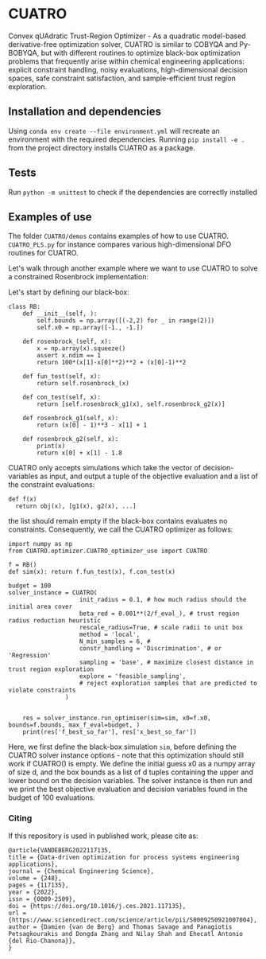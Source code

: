 # CUATRO
Convex qUAdratic Trust-Region Optimizer - As a quadratic model-based derivative-free optimization solver, CUATRO is similar to COBYQA and Py-BOBYQA, but with different routines to optimize black-box optimization problems that frequently arise within chemical engineering applications: explicit constraint handling, noisy evaluations, high-dimensional decision spaces, safe constraint satisfaction, and sample-efficient trust region exploration.

## Installation and dependencies

Using `conda env create --file environment.yml` will recreate an environment with the required dependencies.
Running `pip install -e .` from the project directory installs CUATRO as a package.

## Tests
Run `python -m unittest` to check if the dependencies are correctly installed

## Examples of use
The folder `CUATRO/demos` contains examples of how to use CUATRO. `CUATRO_PLS.py` for instance compares various high-dimensional DFO routines for CUATRO.

Let's walk through another example where we want to use CUATRO to solve a constrained Rosenbrock implementation:

Let's start by defining our black-box:

```
class RB:
    def __init__(self, ):
        self.bounds = np.array([(-2,2) for _ in range(2)]) 
        self.x0 = np.array([-1., -1.])
        
    def rosenbrock_(self, x):
        x = np.array(x).squeeze()
        assert x.ndim == 1
        return 100*(x[1]-x[0]**2)**2 + (x[0]-1)**2
    
    def fun_test(self, x):
        return self.rosenbrock_(x)
    
    def con_test(self, x):
        return [self.rosenbrock_g1(x), self.rosenbrock_g2(x)]
    
    def rosenbrock_g1(self, x):
        return (x[0] - 1)**3 - x[1] + 1

    def rosenbrock_g2(self, x):
        print(x)
        return x[0] + x[1] - 1.8
  ```

CUATRO only accepts simulations which take the vector of decision-variables as input, and output a tuple of the objective evaluation and a list of the constraint evaluations: 
```
def f(x)
  return obj(x), [g1(x), g2(x), ...]
```
the list should remain empty if the black-box contains evaluates no constraints. Consequently, we call the CUATRO optimizer as follows:

```
import numpy as np
from CUATRO.optimizer.CUATRO_optimizer_use import CUATRO

f = RB()
def sim(x): return f.fun_test(x), f.con_test(x)

budget = 100
solver_instance = CUATRO(
                    init_radius = 0.1, # how much radius should the initial area cover 
                    beta_red = 0.001**(2/f_eval_), # trust region radius reduction heuristic
                    rescale_radius=True, # scale radii to unit box
                    method = 'local',
                    N_min_samples = 6, # 
                    constr_handling = 'Discrimination', # or 'Regression'
                    sampling = 'base', # maximize closest distance in trust region exploration
                    explore = 'feasible_sampling', 
                    # reject exploration samples that are predicted to violate constraints
                )
    
 
    res = solver_instance.run_optimiser(sim=sim, x0=f.x0, bounds=f.bounds, max_f_eval=budget, )
    print(res['f_best_so_far'], res['x_best_so_far'])

```

Here, we first define the black-box simulation `sim`, before defining the CUATRO solver instance options - note that this optimization should still work if CUATRO() is empty. We define the initial guess x0 as a numpy array of size d, and the box bounds as a list of d tuples containing the upper and lower bound on the decision variables.
The solver instance is then run and we print the best objective evaluation and decision variables found in the budget of 100 evaluations. 

### Citing

If this repository is used in published work, please cite as:

```
@article{VANDEBERG2022117135,
title = {Data-driven optimization for process systems engineering applications},
journal = {Chemical Engineering Science},
volume = {248},
pages = {117135},
year = {2022},
issn = {0009-2509},
doi = {https://doi.org/10.1016/j.ces.2021.117135},
url = {https://www.sciencedirect.com/science/article/pii/S0009250921007004},
author = {Damien {van de Berg} and Thomas Savage and Panagiotis Petsagkourakis and Dongda Zhang and Nilay Shah and Ehecatl Antonio {del Rio-Chanona}},
}
```



